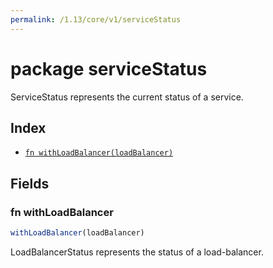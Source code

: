 ```yaml
---
permalink: /1.13/core/v1/serviceStatus
---
```


# package serviceStatus

ServiceStatus represents the current status of a service.

## Index

* [`fn withLoadBalancer(loadBalancer)`](#fn-withloadbalancer)

## Fields

### fn withLoadBalancer

```ts
withLoadBalancer(loadBalancer)
```

LoadBalancerStatus represents the status of a load-balancer.
